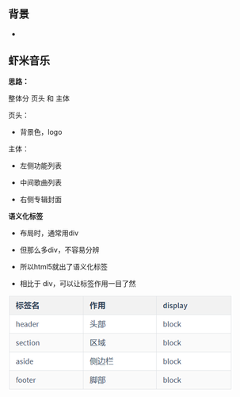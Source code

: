 

##  背景

- 







## 虾米音乐

**思路：**

整体分 页头 和 主体 

页头：

- 背景色，logo

主体：

- 左侧功能列表

- 中间歌曲列表

- 右侧专辑封面

**语义化标签**

- 布局时，通常用div

- 但那么多div，不容易分辨

- 所以html5就出了语义化标签

- 相比于 div，可以让标签作用一目了然

![image-20200806132916696](images/28.png)